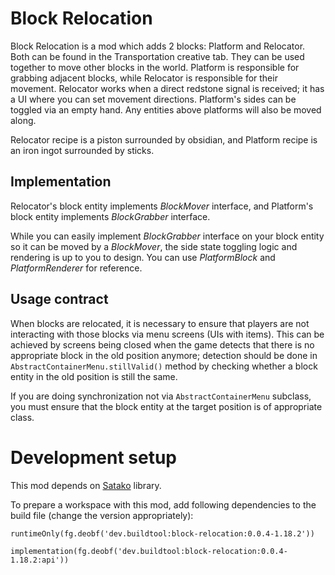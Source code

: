# Block Relocation

Block Relocation is a mod which adds
2 blocks: Platform and Relocator. Both can be found in
the Transportation creative tab.
They can be used together to move other blocks
in the world. Platform is responsible
for grabbing adjacent blocks, while
Relocator is responsible for their
movement. Relocator works when a direct
redstone signal is received; it has a UI
where you can set movement directions.
Platform's sides can be toggled via an
empty hand. Any entities above platforms
will also be moved along.

Relocator recipe is a piston surrounded by obsidian, and
Platform recipe is an iron ingot surrounded by sticks.

## Implementation

Relocator's block entity implements *BlockMover*
interface, and Platform's block entity
implements *BlockGrabber* interface.

While you can easily implement *BlockGrabber*
interface on your block entity so it can be moved by
a *BlockMover*, the side state toggling
logic and rendering is up to you to design.
You can use *PlatformBlock* and *PlatformRenderer*
for reference.

## Usage contract

When blocks are relocated, it is necessary to ensure
that players are not interacting with those blocks via menu screens (UIs with items).
This can be achieved by screens being closed when the game detects that there is no
appropriate block in the old position anymore; detection should be done in `AbstractContainerMenu.stillValid()`
method by checking whether a block entity in the old position is still the same.

If you are doing synchronization not via `AbstractContainerMenu` subclass, you must ensure that
the block entity at the target position is of appropriate class.

# Development setup

This mod depends on [Satako](https://github.com/AlexiyOrlov/satako) library.

To prepare a workspace with this mod, add following dependencies to the build file (change the version appropriately):

`runtimeOnly(fg.deobf('dev.buildtool:block-relocation:0.0.4-1.18.2'))`

`implementation(fg.deobf('dev.buildtool:block-relocation:0.0.4-1.18.2:api'))`
